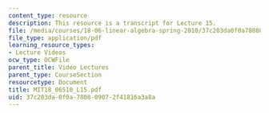 ```yaml
---
content_type: resource
description: This resource is a transcript for Lecture 15.
file: /media/courses/18-06-linear-algebra-spring-2010/37c203da0f0a780809072f41816a3a8a_MIT18_06S10_L15.pdf
file_type: application/pdf
learning_resource_types:
- Lecture Videos
ocw_type: OCWFile
parent_title: Video Lectures
parent_type: CourseSection
resourcetype: Document
title: MIT18_06S10_L15.pdf
uid: 37c203da-0f0a-7808-0907-2f41816a3a8a
---
```

